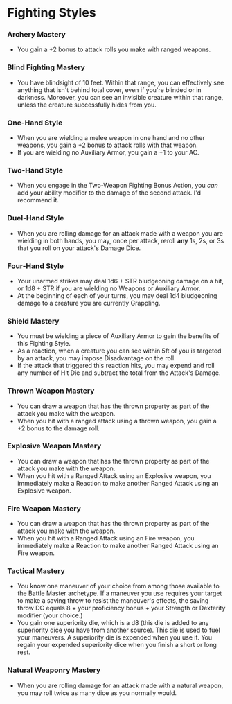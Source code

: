 # Fighting Styles
### Archery Mastery
- You gain a +2 bonus to attack rolls you make with ranged weapons.
### Blind Fighting Mastery
- You have blindsight of 10 feet. Within that range, you can effectively see anything that isn't behind total cover, even if you're blinded or in darkness. Moreover, you can see an invisible creature within that range, unless the creature successfully hides from you.
### One-Hand Style
- When you are wielding a melee weapon in one hand and no other weapons, you gain a +2 bonus to attack rolls with that weapon.
- If you are wielding no Auxiliary Armor, you gain a +1 to your AC.
### Two-Hand Style
- When you engage in the Two-Weapon Fighting Bonus Action, you *can* add your ability modifier to the damage of the second attack. I'd recommend it.
### Duel-Hand Style
- When you are rolling damage for an attack made with a weapon you are wielding in both hands, you may, once per attack, reroll **any** 1s, 2s, or 3s that you roll on your attack's Damage Dice.
### Four-Hand Style
- Your unarmed strikes may deal 1d6 + STR bludgeoning damage on a hit, or 1d8 + STR if you are wielding no Weapons or Auxiliary Armor.
- At the beginning of each of your turns, you may deal 1d4 bludgeoning damage to a creature you are currently Grappling. 
### Shield Mastery
- You must be wielding a piece of Auxiliary Armor to gain the benefits of this Fighting Style.
- As a reaction, when a creature you can see within 5ft of you is targeted by an attack, you may impose Disadvantage on the roll.
- If the attack that triggered this reaction hits, you may expend and roll any number of Hit Die and subtract the total from the Attack's Damage.
### Thrown Weapon Mastery
- You can draw a weapon that has the thrown property as part of the attack you make with the weapon.
- When you hit with a ranged attack using a thrown weapon, you gain a +2 bonus to the damage roll.
### Explosive Weapon Mastery
- You can draw a weapon that has the thrown property as part of the attack you make with the weapon.
- When you hit with a Ranged Attack using an Explosive weapon, you immediately make a Reaction to make another Ranged Attack using an Explosive weapon.
### Fire Weapon Mastery
- You can draw a weapon that has the thrown property as part of the attack you make with the weapon.
- When you hit with a Ranged Attack using an Fire weapon, you immediately make a Reaction to make another Ranged Attack using an Fire weapon.
### Tactical Mastery
- You know one maneuver of your choice from among those available to the Battle Master archetype. If a maneuver you use requires your target to make a saving throw to resist the maneuver's effects, the saving throw DC equals 8 + your proficiency bonus + your Strength or Dexterity modifier (your choice.)
- You gain one superiority die, which is a d8 (this die is added to any superiority dice you have from another source). This die is used to fuel your maneuvers. A superiority die is expended when you use it. You regain your expended superiority dice when you finish a short or long rest. 
### Natural Weaponry Mastery
- When you are rolling damage for an attack made with a natural weapon, you may roll twice as many dice as you normally would.